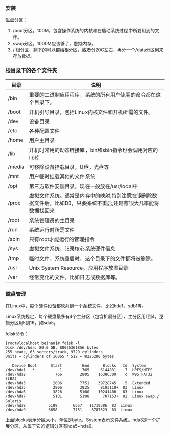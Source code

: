 ### 安装

磁盘分区：

1. /boot分区，100M，包含操作系统的内核和在启动系统过程中所要用到的文件。
2. swap分区，1000M应该够了，虚拟内存。
3. / 根分区，剩下的可以都给根分区，或者分20G左右，再分一个/data分区用来存放数据。



### 根目录下的各个文件夹

| 目录   | 说明                                                         |
| ------ | ------------------------------------------------------------ |
| /bin   | 重要的二进制应用程序，系统的所有用户使用的命令都在这个目录下。 |
| /boot  | 开机引导目录，包括Linux内核文件和开机所需的文件。            |
| /dev   | 设备目录                                                     |
| /etc   | 各种配置文件                                                 |
| /home  | 用户主目录                                                   |
| /lib   | 开机时常用的动态链接库，bin和sbin指令也会调用对应的lib库     |
| /media | 可移除设备挂载目录，U盘，光盘等                              |
| /mnt   | 用户临时挂载其他的文件系统                                   |
| /opt   | 第三方软件安装目录，现在一般放在/usr/local中                 |
| /proc  | 虚拟文件系统。通常是内存中的映射,特别注意在误删除数据文件后，比如DB，只要系统不重启,还是有很大几率能将数据找回来 |
| /root  | 系统管理员的主目录                                           |
| /run   | 系统运行时所需文件                                           |
| /sbin  | 只有root才能运行的管理指令                                   |
| /sys   | 虚拟文件系统，记录核心系统硬件信息                           |
| /tmp   | 临时文件，系统重启时，这个目录下的文件都将被删除。           |
| /usr   | Unix System Resource。应用程序放置目录                       |
| /var   | 经常变化的文件，比如日志或数据库等。                         |



### 磁盘管理

在Linux中，每个硬件设备都映射到一个系统文件，比如hda1，sdb1等。

Linux系统规定，每个硬盘最多有4个主分区（包含扩展分区），主分区用1到4，逻辑分区用5到16，如sda5。

fdisk命令：

```shell
[root@localhost beinan]# fdisk -l
Disk /dev/hda: 80.0 GB, 80026361856 bytes
255 heads, 63 sectors/track, 9729 cylinders
Units = cylinders of 16065 * 512 = 8225280 bytes

   Device Boot      Start         End      Blocks   Id  System 
/dev/hda1   *           1         765     6144831    7  HPFS/NTFS
/dev/hda2             766        2805    16386300    c  W95 FAT32 (LBA)
/dev/hda3            2806        7751    39728745    5  Extended
/dev/hda5            2806        3825     8193118+  83  Linux
/dev/hda6            3826        5100    10241406   83  Linux
/dev/hda7            5101        5198      787153+  82  Linux swap / Solaris
/dev/hda8          5199       6657   11719386  83  Linux
/dev/hda9          6658       7751    8787523  83  Linux
```

上面blocks表示分区大小，单位是byte。System表示文件系统。hda3是一个扩展分区，从属于它的逻辑分区有hda5~hda9。